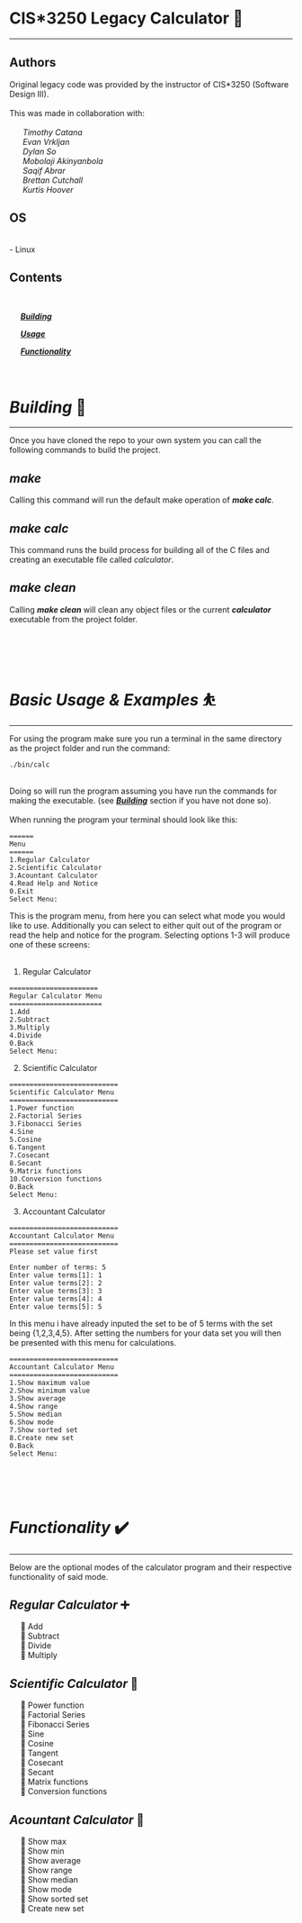 # **CIS*3250 Legacy Calculator** 🧮

---

## Authors
Original legacy code was provided by the instructor of CIS*3250 (Software Design III).<br>
<br>
This was made in collaboration with: <br><br>
&nbsp; &nbsp; &nbsp; *Timothy Catana*<br>
&nbsp; &nbsp; &nbsp; *Evan Vrkljan*<br>
&nbsp; &nbsp; &nbsp; *Dylan So*<br>
&nbsp; &nbsp; &nbsp; *Mobolaji Akinyanbola*<br>
&nbsp; &nbsp; &nbsp; *Saqif Abrar*<br>
&nbsp; &nbsp; &nbsp; *Brettan Cutchall*<br>
&nbsp; &nbsp; &nbsp; *Kurtis Hoover*<br>

## OS
<br>
- Linux

## Contents
<br>


&nbsp; &nbsp; &nbsp;[***Building***](#Building-🔨)
<br>

&nbsp; &nbsp; &nbsp;[***Usage***](#Basic-Usage-&-Examples-⛹️)
<br>

&nbsp; &nbsp; &nbsp;[***Functionality***](#Functionality-✔️)
<br><br><br>

# ***Building*** 🔨

---
Once you have cloned the repo to your own system you can call the following commands to build the project.

## *make*
Calling this command will run the default make operation of ***make calc***.

## *make calc*
This command runs the build process for building all of the C files and creating an executable file called *calculator*.

## *make clean*
Calling ***make clean*** will clean any object files or the current ***calculator*** executable from the project folder.


<br><br><br>

# ***Basic Usage & Examples*** ⛹️

---

For using the program make sure you run a terminal in the same directory as the project folder and run the command:<br>
```
./bin/calc
```
<br> Doing so will run the program assuming you have run the commands for making the executable. (see [***Building***](#Building-🔨) section if you have not done so).<br><br>
When running the program your terminal should look like this:
```
======
Menu
======
1.Regular Calculator
2.Scientific Calculator
3.Acountant Calculator
4.Read Help and Notice
0.Exit
Select Menu: 
```
This is the program menu, from here you can select what mode you would like to use. Additionally you can select to either quit out of the program or read the help and notice for the program. Selecting options 1-3 will produce one of these screens:<br><br>
1. Regular Calculator
```
======================
Regular Calculator Menu
=======================
1.Add
2.Subtract
3.Multiply
4.Divide
0.Back
Select Menu:    
```
2. Scientific Calculator
```
===========================
Scientific Calculator Menu
===========================
1.Power function
2.Factorial Series
3.Fibonacci Series
4.Sine
5.Cosine
6.Tangent
7.Cosecant
8.Secant
9.Matrix functions
10.Conversion functions
0.Back
Select Menu:   
```
3. Accountant Calculator 
```
===========================
Accountant Calculator Menu
===========================
Please set value first

Enter number of terms: 5
Enter value terms[1]: 1
Enter value terms[2]: 2
Enter value terms[3]: 3
Enter value terms[4]: 4
Enter value terms[5]: 5    
```
In this menu i have already inputed the set to be of 5 terms with the set being {1,2,3,4,5}. After setting the numbers for your data set you will then be presented with this menu for calculations. 
```
===========================
Accountant Calculator Menu
===========================
1.Show maximum value
2.Show minimum value
3.Show average
4.Show range
5.Show median
6.Show mode
7.Show sorted set
8.Create new set
0.Back
Select Menu:   
```

<br><br><br>

# ***Functionality*** ✔️ 

---

Below are the optional modes of the calculator program and their respective functionality of said mode.
##  *Regular Calculator* ➕ 
&nbsp; &nbsp; &nbsp;🔹 Add<br>
&nbsp; &nbsp; &nbsp;🔹 Subtract<br>
&nbsp; &nbsp; &nbsp;🔹 Divide<br>
&nbsp; &nbsp; &nbsp;🔹 Multiply<br>

## *Scientific Calculator* 🧠 

&nbsp; &nbsp; &nbsp;🔹 Power function<br>
&nbsp; &nbsp; &nbsp;🔹 Factorial Series <br>
&nbsp; &nbsp; &nbsp;🔹 Fibonacci Series <br>
&nbsp; &nbsp; &nbsp;🔹 Sine <br>
&nbsp; &nbsp; &nbsp;🔹 Cosine <br>
&nbsp; &nbsp; &nbsp;🔹 Tangent <br>
&nbsp; &nbsp; &nbsp;🔹 Cosecant <br>
&nbsp; &nbsp; &nbsp;🔹 Secant<br>
&nbsp; &nbsp; &nbsp;🔹 Matrix functions<br>
&nbsp; &nbsp; &nbsp;🔹 Conversion functions<br>

## *Acountant Calculator* 🧾 
&nbsp; &nbsp; &nbsp;🔹 Show max<br>
&nbsp; &nbsp; &nbsp;🔹 Show min<br>
&nbsp; &nbsp; &nbsp;🔹 Show average<br>
&nbsp; &nbsp; &nbsp;🔹 Show range<br>
&nbsp; &nbsp; &nbsp;🔹 Show median<br>
&nbsp; &nbsp; &nbsp;🔹 Show mode<br>
&nbsp; &nbsp; &nbsp;🔹 Show sorted set<br>
&nbsp; &nbsp; &nbsp;🔹 Create new set<br>



